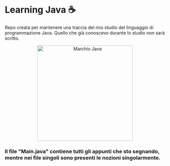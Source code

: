 # Learning Java ☕

Repo creata per mantenere una traccia del mio studio del linguaggio di programmazione Java.
Quello che già conoscevo durante lo studio non sarà scritto.

<div align="center">
  <img height="300" width="300" src="https://brandslogos.com/wp-content/uploads/images/java-logo-1.png" alt="Marchio Java"/>
</div>

### Il file "Main.java" contiene tutti gli appunti che sto segnando, mentre nei file singoli sono presenti le nozioni singolarmente.
